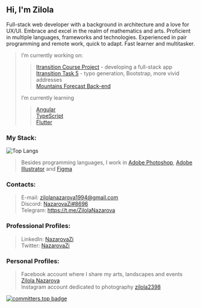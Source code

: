 <h2> Hi, I'm Zilola <br/> </h2>

<p>Full-stack web developer with a background in architecture and a love for UX/UI. Embrace and excel in the realm of mathematics and arts.  Proficient in multiple languages, frameworks and technologies. Experienced in pair programming and remote work, quick to adapt. Fast learner and multitasker.</p>

> I’m currently working on:
> > [Itransition Course Project](https://github.com/Zilola-Nazarova/itransition-courseproject) - developing a full-stack app <br/>
> > [Itransition Task 5](https://github.com/Zilola-Nazarova/itransition-task5) - typo generation, Bootstrap, more vivid addresses <br/>
> > [Mountains Forecast Back-end](https://github.com/Zilola-Nazarova/mountains-forecast-back-end) <br/>
> 
> I’m currently learning
> > [Angular](https://angular.dev/) <br/>
> > [TypeScript](https://www.typescriptlang.org/) <br/>
> > [Flutter](https://docs.flutter.dev/)


<h3>My Stack:</h3>

![Top Langs](https://github-readme-stats.vercel.app/api/top-langs/?username=Zilola-Nazarova&layout=compact&show_icons=true&theme=onedark)
>
> Besides programming languages, I work in [Adobe Photoshop](https://www.adobe.com/ru/products/photoshop.html), [Adobe Illustrator](https://www.adobe.com/ru/products/illustrator.html) and [Figma](https://www.figma.com/login)
<!--- <img align='right' src="https://github.com/Zilola-Nazarova/Zilola-Nazarova/assets/61951420/b162c9fc-6e04-40c3-8da4-e97ec4af35c5" width="600"> -->

<h3>Contacts:</h3>

> E-mail: zilolanazarova1994@gmail.com <br/>
> Discord: [NazarovaZi#8696](https://discordapp.com/users/1132805236575187075) <br/>
> Telegram: https://t.me/ZilolaNazarova

<h3>Professional Profiles:</h3>

> LinkedIn: [NazarovaZi](https://linkedin.com/in/zilola-nazarova) <br/>
> Twitter: [NazarovaZi](https://twitter.com/NazarovaZi)

<h3>Personal Profiles:</h3>

> Facebook account where I share my arts, landscapes and events [Zilola Nazarova](https://www.facebook.com/NazarovaZi) <br/>
> Instagram account dedicated to photography [zilola2398](https://www.instagram.com/zilola2398) <br/>

  
[![committers.top badge](https://user-badge.committers.top/uzbekistan/Zilola-Nazarova.svg)](https://user-badge.committers.top/uzbekistan/Zilola-Nazarova)
